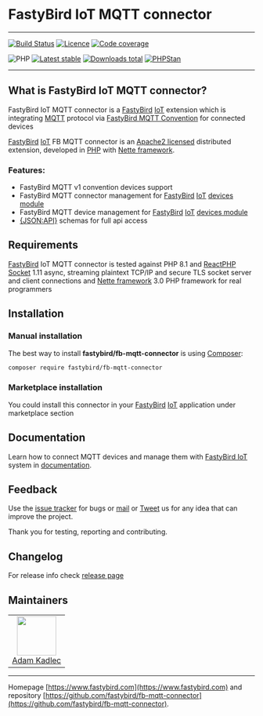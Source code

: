 # FastyBird IoT MQTT connector

***

[![Build Status](https://badgen.net/github/checks/FastyBird/fb-mqtt-connector/master?cache=300&style=flast-square)](https://github.com/FastyBird/fb-mqtt-connector/actions)
[![Licence](https://badgen.net/github/license/FastyBird/fb-mqtt-connector?cache=300&style=flast-square)](https://github.com/FastyBird/fb-mqtt-connector/blob/master/LICENSE.md)
[![Code coverage](https://badgen.net/coveralls/c/github/FastyBird/fb-mqtt-connector?cache=300&style=flast-square)](https://coveralls.io/r/FastyBird/fb-mqtt-connector)

![PHP](https://badgen.net/packagist/php/FastyBird/fb-mqtt-connector?cache=300&style=flast-square)
[![Latest stable](https://badgen.net/packagist/v/FastyBird/fb-mqtt-connector/latest?cache=300&style=flast-square)](https://packagist.org/packages/FastyBird/fb-mqtt-connector)
[![Downloads total](https://badgen.net/packagist/dt/FastyBird/fb-mqtt-connector?cache=300&style=flast-square)](https://packagist.org/packages/FastyBird/fb-mqtt-connector)
[![PHPStan](https://img.shields.io/badge/PHPStan-enabled-brightgreen.svg?style=flat-square)](https://github.com/phpstan/phpstan)

***

## What is FastyBird IoT MQTT connector?

FastyBird IoT MQTT connector is a [FastyBird](https://www.fastybird.com) [IoT](https://en.wikipedia.org/wiki/Internet_of_things)
extension which is integrating [MQTT](https://mqtt.org) protocol
via [FastyBird MQTT Convention](https://github.com/FastyBird/mqtt-convention) for connected devices

[FastyBird](https://www.fastybird.com) [IoT](https://en.wikipedia.org/wiki/Internet_of_things) FB MQTT connector is
an [Apache2 licensed](http://www.apache.org/licenses/LICENSE-2.0) distributed extension, developed
in [PHP](https://www.php.net) with [Nette framework](https://nette.org).

### Features:

- FastyBird MQTT v1 convention devices support
- FastyBird MQTT connector management
  for [FastyBird](https://www.fastybird.com) [IoT](https://en.wikipedia.org/wiki/Internet_of_things) [devices module](https://github.com/FastyBird/devices-module)
- FastyBird MQTT device management
  for [FastyBird](https://www.fastybird.com) [IoT](https://en.wikipedia.org/wiki/Internet_of_things) [devices module](https://github.com/FastyBird/devices-module)
- [{JSON:API}](https://jsonapi.org/) schemas for full api access

## Requirements

[FastyBird](https://www.fastybird.com) IoT MQTT connector is tested against PHP 8.1
and [ReactPHP Socket](https://github.com/reactphp/socket) 1.11 async, streaming plaintext TCP/IP and secure TLS socket server and client connections
and [Nette framework](https://nette.org/en/) 3.0 PHP framework for real programmers

## Installation

### Manual installation

The best way to install **fastybird/fb-mqtt-connector** is using [Composer](http://getcomposer.org/):

```sh
composer require fastybird/fb-mqtt-connector
```

### Marketplace installation

You could install this connector in
your [FastyBird](https://www.fastybird.com) [IoT](https://en.wikipedia.org/wiki/Internet_of_things) application under
marketplace section

## Documentation

Learn how to connect MQTT devices and manage them with [FastyBird IoT](https://www.fastybird.com) system
in [documentation](https://github.com/FastyBird/fb-mqtt-connector/blob/master/.docs/en/index.md).

## Feedback

Use the [issue tracker](https://github.com/FastyBird/fb-mqtt-connector/issues) for bugs
or [mail](mailto:code@fastybird.com) or [Tweet](https://twitter.com/fastybird) us for any idea that can improve the
project.

Thank you for testing, reporting and contributing.

## Changelog

For release info check [release page](https://github.com/FastyBird/fb-mqtt-connector/releases)

## Maintainers

<table>
	<tbody>
		<tr>
			<td align="center">
				<a href="https://github.com/akadlec">
					<img width="80" height="80" src="https://avatars3.githubusercontent.com/u/1866672?s=460&amp;v=4">
				</a>
				<br>
				<a href="https://github.com/akadlec">Adam Kadlec</a>
			</td>
		</tr>
	</tbody>
</table>

***
Homepage [https://www.fastybird.com](https://www.fastybird.com) and
repository [https://github.com/fastybird/fb-mqtt-connector](https://github.com/fastybird/fb-mqtt-connector).
